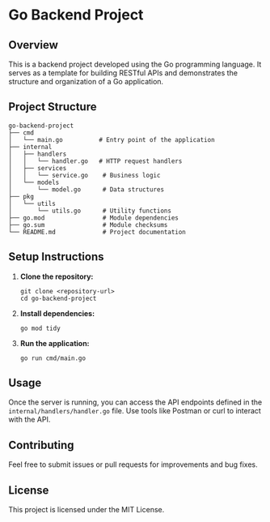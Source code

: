 # Go Backend Project

## Overview
This is a backend project developed using the Go programming language. It serves as a template for building RESTful APIs and demonstrates the structure and organization of a Go application.

## Project Structure
```
go-backend-project
├── cmd
│   └── main.go          # Entry point of the application
├── internal
│   ├── handlers
│   │   └── handler.go   # HTTP request handlers
│   ├── services
│   │   └── service.go    # Business logic
│   └── models
│       └── model.go      # Data structures
├── pkg
│   └── utils
│       └── utils.go      # Utility functions
├── go.mod                # Module dependencies
├── go.sum                # Module checksums
└── README.md             # Project documentation
```

## Setup Instructions
1. **Clone the repository:**
   ```
   git clone <repository-url>
   cd go-backend-project
   ```

2. **Install dependencies:**
   ```
   go mod tidy
   ```

3. **Run the application:**
   ```
   go run cmd/main.go
   ```

## Usage
Once the server is running, you can access the API endpoints defined in the `internal/handlers/handler.go` file. Use tools like Postman or curl to interact with the API.

## Contributing
Feel free to submit issues or pull requests for improvements and bug fixes. 

## License
This project is licensed under the MIT License.